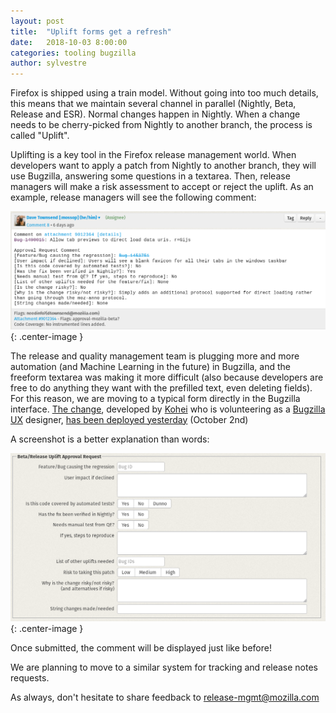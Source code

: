 ```yaml
---
layout: post
title:  "Uplift forms get a refresh"
date:   2018-10-03 8:00:00
categories: tooling bugzilla
author: sylvestre
---
```


Firefox is shipped using a train model. Without going into too much details, this means that we maintain several channel in parallel (Nightly, Beta, Release and ESR). Normal changes happen in Nightly. When a change needs to be cherry-picked from Nightly to another branch, the process is called "Uplift".

Uplifting is a key tool in the Firefox release management world. When developers want to apply a patch from Nightly to another branch, they will use Bugzilla, answering some questions in a textarea. Then, release managers will make a risk assessment to accept or reject the uplift.
As an example, release managers will see the following comment:

![Uplift form](/images/posts/uplift-form/old.png "Uplift form"){: .center-image }

The release and quality management team is plugging more and more automation (and Machine Learning in the future) in Bugzilla, and the freeform textarea was making it more difficult (also because developers are free to do anything they want with the prefilled text, even deleting fields).
For this reason, we are moving to a typical form directly in the Bugzilla interface. [The change](https://github.com/mozilla-bteam/bmo/pull/756), developed by [Kohei](https://mozillians.org/u/kohei.yoshino) who is volunteering as a [Bugzilla UX](https://twitter.com/BugzillaUX) designer, [has been deployed yesterday](https://dylan.hardison.net/2018/10/02/happy-bmo-push-day-mojolicious-edition/) (October 2nd)

A screenshot is a better explanation than words:

![The new uplift form](/images/posts/uplift-form/new.png "The new uplift form"){: .center-image }

Once submitted, the comment will be displayed just like before!

We are planning to move to a similar system for tracking and release notes requests.

As always, don't hesitate to share feedback to release-mgmt@mozilla.com
